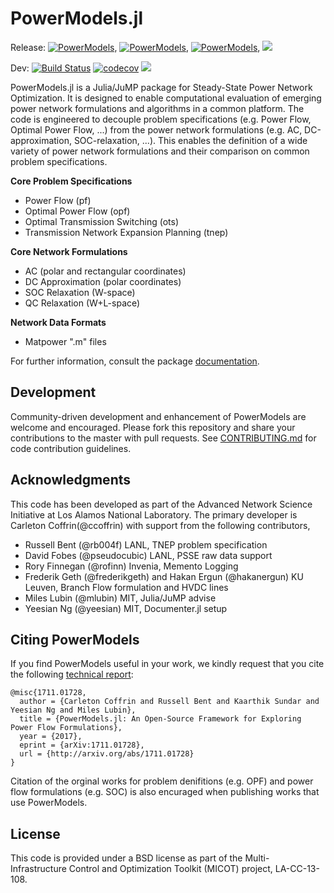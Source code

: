 # PowerModels.jl

Release: [![PowerModels](http://pkg.julialang.org/badges/PowerModels_0.4.svg)](http://pkg.julialang.org/?pkg=PowerModels), [![PowerModels](http://pkg.julialang.org/badges/PowerModels_0.5.svg)](http://pkg.julialang.org/?pkg=PowerModels), [![PowerModels](http://pkg.julialang.org/badges/PowerModels_0.6.svg)](http://pkg.julialang.org/?pkg=PowerModels),
[![](https://img.shields.io/badge/docs-stable-blue.svg)](https://lanl-ansi.github.io/PowerModels.jl/stable)

Dev:
[![Build Status](https://travis-ci.org/lanl-ansi/PowerModels.jl.svg?branch=master)](https://travis-ci.org/lanl-ansi/PowerModels.jl)
[![codecov](https://codecov.io/gh/lanl-ansi/PowerModels.jl/branch/master/graph/badge.svg)](https://codecov.io/gh/lanl-ansi/PowerModels.jl)
[![](https://img.shields.io/badge/docs-latest-blue.svg)](https://lanl-ansi.github.io/PowerModels.jl/latest)

PowerModels.jl is a Julia/JuMP package for Steady-State Power Network Optimization.
It is designed to enable computational evaluation of emerging power network formulations and algorithms in a common platform.
The code is engineered to decouple problem specifications (e.g. Power Flow, Optimal Power Flow, ...) from the power network formulations (e.g. AC, DC-approximation, SOC-relaxation, ...).
This enables the definition of a wide variety of power network formulations and their comparison on common problem specifications.

**Core Problem Specifications**
* Power Flow (pf)
* Optimal Power Flow (opf)
* Optimal Transmission Switching (ots)
* Transmission Network Expansion Planning (tnep)

**Core Network Formulations**
* AC (polar and rectangular coordinates)
* DC Approximation (polar coordinates)
* SOC Relaxation (W-space)
* QC Relaxation (W+L-space)

**Network Data Formats**
* Matpower ".m" files

For further information, consult the package [documentation](https://lanl-ansi.github.io/PowerModels.jl/stable/).


## Development

Community-driven development and enhancement of PowerModels are welcome and encouraged. Please fork this repository and share your contributions to the master with pull requests.  See [CONTRIBUTING.md](https://github.com/lanl-ansi/PowerModels.jl/blob/master/CONTRIBUTING.md) for code contribution guidelines.


## Acknowledgments

This code has been developed as part of the Advanced Network Science Initiative at Los Alamos National Laboratory.
The primary developer is Carleton Coffrin(@ccoffrin) with support from the following contributors,
- Russell Bent (@rb004f) LANL, TNEP problem specification
- David Fobes (@pseudocubic) LANL, PSSE raw data support
- Rory Finnegan (@rofinn) Invenia, Memento Logging
- Frederik Geth (@frederikgeth) and Hakan Ergun (@hakanergun) KU Leuven, Branch Flow formulation and HVDC lines
- Miles Lubin (@mlubin) MIT, Julia/JuMP advise
- Yeesian Ng (@yeesian) MIT, Documenter.jl setup


## Citing PowerModels

If you find PowerModels useful in your work, we kindly request that you cite the following [technical report](https://arxiv.org/abs/1711.01728):
```
@misc{1711.01728,
  author = {Carleton Coffrin and Russell Bent and Kaarthik Sundar and Yeesian Ng and Miles Lubin},
  title = {PowerModels.jl: An Open-Source Framework for Exploring Power Flow Formulations},
  year = {2017},
  eprint = {arXiv:1711.01728},
  url = {http://arxiv.org/abs/1711.01728}
}
```
Citation of the orginal works for problem denifitions (e.g. OPF) and power flow formulations (e.g. SOC) is also encuraged when publishing works that use PowerModels.


## License

This code is provided under a BSD license as part of the Multi-Infrastructure Control and Optimization Toolkit (MICOT) project, LA-CC-13-108.
